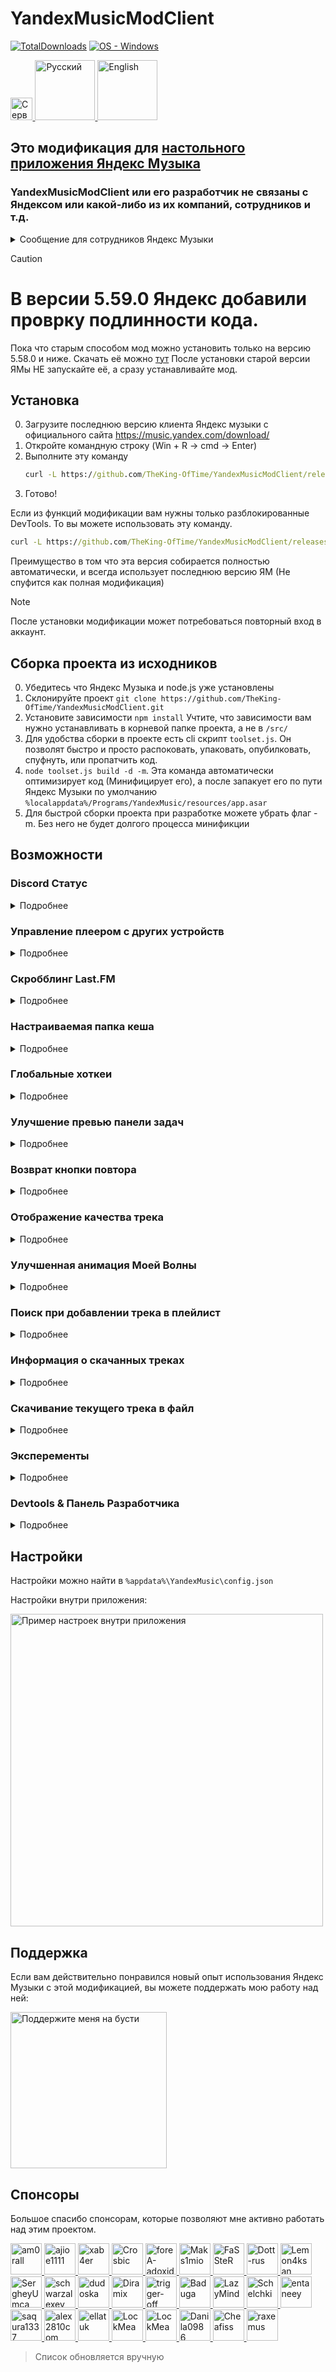 # YandexMusicModClient
[![TotalDownloads](https://img.shields.io/github/downloads/TheKing-OfTime/YandexMusicModClient/total?label=Загрузок)](https://github.com/TheKing-OfTime/YandexMusicModClient/releases "Download") [![OS - Windows](https://img.shields.io/badge/OS-Windows-blue?logo=windows&logoColor=white)](https://github.com/TheKing-OfTime/YandexMusicModClient/releases "Download")

<p align="left">
	<a href="https://discord.gg/HGNKDxwHEH">
      <img height="35.48" alt="Сервер" src="https://github.com/user-attachments/assets/b7c8a272-b48c-411f-aca3-6512086a9a18">
   </a>
   <a href="https://github.com/TheKing-OfTime/YandexMusicModClient/">
      <img width="96" alt="Русский" src="https://github.com/TheKing-OfTime/YandexMusicModClient/blob/master/assets/Ru_Badge_Highlighted.png">
   </a>
  <a href="https://github.com/TheKing-OfTime/YandexMusicModClient/blob/master/doc/en/README.md">
      <img width="96" alt="English" src="https://github.com/TheKing-OfTime/YandexMusicModClient/blob/master/assets/En_Badge.png">
   </a>
</p>

## Это модификация для [настольного приложения Яндекс Музыка](https://music.yandex.com/download/)
### YandexMusicModClient или его разработчик не связаны с Яндексом или какой-либо из их компаний, сотрудников и т.д.
<details>
   <summary>Сообщение для сотрудников Яндекс Музыки</summary>

Поскольку вы сочли мой код полезным и скопировали некоторые части (например [отсюда](https://github.com/TheKing-OfTime/YandexMusicModClient/commit/5384285a8de1101102fc21f593266807b38a304f#diff-c314348839e9fcfdd871cc449297e9cf3f9631701ff29758014ba11bf9200ba0), событие PLAYER_ACTION) и добавили их в ванильный клиент, возможно, вы захотите нанять меня.
Моя работа будет намного эффективнее, если я буду работать над исходным кодом в уютном офисе, а не с минифицированной и прогнанной через webpack версией кода
</details>

> [!CAUTION]  
> # В версии 5.59.0 Яндекс добавили проврку подлинности кода.
> Пока что старым способом мод можно установить только на версию 5.58.0 и ниже.
> Скачать её можно [тут](https://music-desktop-application.s3.yandex.net/stable/Yandex_Music_x64_5.58.0.exe)
> После установки старой версии ЯМы НЕ запускайте её, а сразу устанавливайте мод.

## Установка

0. Загрузите последнюю версию клиента Яндекс музыки с официального сайта https://music.yandex.com/download/
1. Откройте командную строку (Win + R -> cmd -> Enter)
2. Выполните эту команду
   ```bat
   curl -L https://github.com/TheKing-OfTime/YandexMusicModClient/releases/latest/download/app.asar > %localappdata%/Programs/YandexMusic/resources/app.asar
   ```
3. Готово!

Если из функций модификации вам нужны только разблокированные DevTools. То вы можете использовать эту команду.

```bat
curl -L https://github.com/TheKing-OfTime/YandexMusicModClient/releases/latest/download/appDevTools.asar > %localappdata%/Programs/YandexMusic/resources/app.asar
```

Преимущество в том что эта версия собирается полностью автоматически, и всегда использует последнюю версию ЯМ (Не спуфится как полная модификация)


> [!NOTE]  
> После установки модификации может потребоваться повторный вход в аккаунт.

## Сборка проекта из исходников

0. Убедитесь что Яндекс Музыка и node.js уже установлены
1. Склонируйте проект `git clone https://github.com/TheKing-OfTime/YandexMusicModClient.git`
2. Установите зависимости `npm install` Учтите, что зависимости вам нужно устанавливать в корневой папке проекта, а не в `/src/`
3. Для удобства сборки в проекте есть cli скрипт `toolset.js`. Он позволят быстро и просто распоковать, упаковать, опубилковать, спуфнуть, или пропатчить код.
4. `node toolset.js build -d -m`. Эта команда автоматически оптимизирует код (Минифицирует его), а после запакует его по пути Яндекс Музыки по умолчанию `%localappdata%/Programs/YandexMusic/resources/app.asar`
5. Для быстрой сборки проекта при разработке можете убрать флаг -m. Без него не будет долгого процесса минификции

## Возможности

### Discord Статус
<details>
   <summary>Подробнее</summary>

<details>
   <summary>Настройки</summary>

      "discordRPC": {
			"enable": true or false,                         //Включает или отключает disocrd RPC
			"applicationIDForRPC": "1124055337234858005",    //ID пользовательского приложения вашего для discord RPC
			"showButtons": true or false,                    //Включает или отключает все кнопки в статусе discord 
			"overrideDeepLinksExperiment": true or false,    //Включает или отключает разделение веб-кнопок и кнопок рабочего стола на одну кнопку
			"showGitHubButton": true or false,               //Включает или отключает кнопку Github, если для параметра overrideDeepLinksExperiment установлено значение true
			"afkTimeout": 15,				 //Время в минутах через которое статус в дискорде пропадёт если трек был поставлен на паузу.
			"showAlbum": true or false,                      //Включает или отключает строчку с информацией о альбоме в статусе discord 
   			"showSmallIcon": true or false,                  //Включает или отключает икноку статуса прослушивания в статусе discord 
      }

</details>


Добавляет поддержку отображения текущего трека как статуса в Discord
![image](https://github.com/user-attachments/assets/ff3b0726-6f83-4849-bce6-c5eb31523efa)

</details>

### Управление плеером с других устройств
<details>
   <summary>Подробнее</summary>


Добавляет поддержку управления воспроизведением настольного клиента с других устройств.

<img width="250" alt="Список устройств для воспроизведения" src="https://github.com/user-attachments/assets/17196b75-85c4-42f0-af81-ab62123fde5c">
<img width="250" alt="Управление воспроизведение с телефона на ПК клиенте" src="https://github.com/user-attachments/assets/305a94f9-4908-4c47-9d75-c0838dbad805">

<details>
   <summary>Настройки</summary>

Можно выключить в настройках внутри приложения

![image](https://github.com/user-attachments/assets/8b7280d6-f2ef-4a0e-8835-32e173a1e843)

</details>

</details>

### Скробблинг Last.FM
<details>
   <summary>Подробнее</summary>


Добавляет поддержку cкробблинга в Last.FM. Трек заскробблится если вы прослушаете хотя бы его половину. (Но при этом запрос скроббла отправиться при смене трека)

<img width="550" alt="Страница пользователя Last.FM с заскроббленными треками" src="https://github.com/user-attachments/assets/9a47a37b-b895-4a06-8538-fb94eb009290">

<details>
   <summary>Настройки</summary>

Авторизоваться в Last.FM, а также включить/выключить функцию можно в соответствующем меню в настройках приложения.

![image](https://github.com/user-attachments/assets/0fbd13ed-7837-49c2-9b28-5bc210480002)

<details>
   <summary>Процесс авторизации</summary>

https://github.com/user-attachments/assets/079f8b38-ca6b-4fef-b6a2-efa853fd583f

</details>

</details>

</details>


### Настраиваемая папка кеша
<details>
   <summary>Подробнее</summary>


В ванильной версии весь кеш (в том числе скаченные вами треки для оффлейн прослушивания) хранится по пути `%appdata%/YandexMusic/`

Данная функия позволяет использовать для кеша другой путь. Например чтобы 10 гигабайт скаченной вами музыки не тратили место на системном диске

![image](https://github.com/user-attachments/assets/f48a8d32-d03f-4770-8204-460f37ab059f)

</details>


### Глобальные хоткеи
<details>
   <summary>Подробнее</summary>


Добавляет поддержку глобальных хоткеев.

<details>
   <summary>Настройки</summary>

	"globalShortcuts": {
		"TOGGLE_PLAY": "Ctrl+/",
		"MOVE_FORWARD": "Ctrl+,",
		"MOVE_BACKWARD": "Ctrl+.",
		"TOGGLE_SHUFFLE": "Ctrl+\'",
		"REPEAT_NONE": undefined,
		"REPEAT_CONTEXT": undefined,
		"REPEAT_NONE": undefined,
  		"TOGGLE_LIKE": undefined,
  		"TOGGLE_DISLIKE": undefined,
	}

</details>

</details>

### Улучшение превью панели задач
<details>
   <summary>Подробнее</summary>


Добавляет поддержку расширений панели задач (Taskbar Extensions)

<details>
   <summary>Настройки</summary>

      "taskBarExtensions": {
			"enable": true or false //Включает или отключает расширения панели задач
			"coverAsThumbnail": true or false //Включает или отключает замену Live превью на картинку обложки трека
		}

</details>

![image](https://github.com/user-attachments/assets/ec4017ab-9fb7-4e19-a2e6-d30dfbaa6cdc)


</details>

### Возврат кнопки повтора
<details>
   <summary>Подробнее</summary>

Возвращает кнопку повтора в плеер на главной когда играет Моя Волна.

</details>

### Отображение качества трека
<details>
   <summary>Подробнее</summary>

Отображает качество либо кодек текущего трека

<details>
   <summary>Настройки</summary>

	"playerBarEnhancement": {
  		"showDislikeButton": true //Включает или выключает отображение кнопки дизлайка в проигрывателе.
		"showCodecInsteadOfQualityMark": true //Показать кодек вместо качества
	}

</details>

![image](https://github.com/user-attachments/assets/424434fb-5e66-4a85-8ca2-90179cb7f357)


</details>

### Улучшенная анимация Моей Волны
<details>
   <summary>Подробнее</summary>

Улучшает поведение анимации Моей Волны. Она начинает лучше адаптироваться к музыке. Также позволяет настраивать частоту кадров в секунду при рендеринге анимации.
<details>
   <summary>Настройки</summary>

      "vibeAnimationEnhancement": {
	    "maxFPS": 25,             	// Максимально допустимая частота кадров в секунду. По умолчанию: 25. Рекомендуемое: 25 - 144. Не устанавливайте значание меньше 1
	    "intensityCoefficient": 1, 	// Чувствительность музыкального анализа. По умолчанию: 1; Рекомендуемое: 0,5 - 2; При значении 0 отключается улучшение анимации (почти :D)
	    "linearDeBoost": 5,		// [УСТАРЕЛО] Коэффициент выделения пиков в треке от основного трека. По умолчанию: 5. Рекомендуемое: 2 - 8. Если 1, отключает разделение пиков.
	    "playOnAnyEntity": false,	// Если включено, анимация воспроизводится, даже если источник трека не Моя Волна.
	    "disableRendering": false	// Полностью отключает анимацию. Используйте только если почувствуете значительное падение кадров в секунду. В противном случае подберите оптимальное значение параметра maxFPS для вашей системы.
      }

</details>

До:

https://github.com/user-attachments/assets/23a8da4d-3d6a-43c6-a5f5-965e065ed912

После:

https://github.com/user-attachments/assets/b062a3ee-d05e-4cf3-8e03-b6f8bf66525c

</details>

### Поиск при добавлении трека в плейлист
<details>
   <summary>Подробнее</summary>

Добавляет строку поиска в контекстное меню выбора плейлиста.

![image](https://github.com/user-attachments/assets/03924f52-6e37-4d6a-ad9e-c079ec739cd8)


</details>

### Информация о скачанных треках
<details>
   <summary>Подробнее</summary>

Добавляет информацию о скачанных треках на страницу настроек (количество скачанных треков и используемое хранилище для скачанных треков)

![image](https://github.com/user-attachments/assets/d3ba9ada-941c-4bd2-8c53-dad54090bf4e)


</details>

### Скачивание текущего трека в файл
<details>
   <summary>Подробнее</summary>

Позволяет скачать текущий трек вам на ПК.

![image](https://github.com/user-attachments/assets/95a52251-401a-4071-9ee3-914b8c7b7c8f)

![image](https://github.com/user-attachments/assets/aaf79024-34cb-4159-9790-501f21534e54)



</details>

### Эксперементы
<details>
   <summary>Подробнее</summary>

Позволяет включать/выключать эксперементы. Для этого вам нужно включить Режим разработчика.

![image](https://github.com/user-attachments/assets/b341e6cb-58e3-4dfa-b8b3-e6ece72539a5)


</details>

### Devtools & Панель Разработчика
<details>
   <summary>Подробнее</summary>

Devtools по умолчанию отключены. Чтобы включить их, вам необходимо изменить `%appdata%\YandexMusic\config.json`:

Измените `"enableDevTools": false` на `"enableDevTools": true`

![electron_L6SeZLnSAH](https://github.com/TheKing-OfTime/YandexMusicModClient/assets/68960526/ae841087-d910-45e5-a007-3fd869a493e1)

![electron_y6aOeckPLH](https://github.com/TheKing-OfTime/YandexMusicModClient/assets/68960526/4bde4785-9196-4ac6-ad3b-9ac5db5b61c8)

</details>

## Настройки
Настройки можно найти в `%appdata%\YandexMusic\config.json`

Настройки внутри приложения:
<p align="left">
<img width="500" alt="Пример настроек внутри приложения" src="https://github.com/user-attachments/assets/b9aa1828-476c-4fde-86a8-84fb02eb0817">
</p>


## Поддержка
Если вам действительно понравился новый опыт использования Яндекс Музыки с этой модификацией, вы можете поддержать мою работу над ней:
<p align="left">
   <a href="https://boosty.to/thekingoftime/donate">
      <img width="250" alt="Поддержите меня на бусти" src="https://github.com/user-attachments/assets/7b341f16-6513-4138-a3c5-b5892b062f63">
   </a>
</p>

## Спонсоры
Большое спасибо спонсорам, которые позволяют мне активно работать над этим проектом.
<p align="left">
   <a href="https://www.last.fm/ru/user/am0rall">
      <img width="50" alt="am0rall" src="https://lastfm.freetls.fastly.net/i/u/avatar170s/a983db6495ea41c8c16777aa0679632d.png">
   </a>
   <a href="https://github.com/ajioe1111">
      <img width="50" alt="ajioe1111" src="https://avatars.githubusercontent.com/u/39803571?v=4">
   </a>
   <a href="https://github.com/xab4er">
      <img width="50" alt="xab4er" src="https://avatars.githubusercontent.com/u/60750449?v=4">
   </a>
   <a href="https://github.com/Crosbic">
      <img width="50" alt="Crosbic" src="https://avatars.githubusercontent.com/u/71810318?v=4">
   </a>
   <a href="https://github.com/foreA-adoxid">
      <img width="50" alt="foreA-adoxid" src="https://avatars.githubusercontent.com/u/72875762?v=4">
   </a>
   <a href="https://github.com/Maks1mio">
      <img width="50" alt="Maks1mio" src="https://avatars.githubusercontent.com/u/44835662?v=4">
   </a>
   <a href="https://github.com/FaSSteR">
      <img width="50" alt="FaSSteR" src="https://avatars.githubusercontent.com/u/50427367?v=4">
   </a>
   <a href="https://github.com/Dott-rus">
      <img width="50" alt="Dott-rus" src="https://avatars.githubusercontent.com/u/78660260?v=4">
   </a>
   <a href="https://github.com/Lemon4ksan">
      <img width="50" alt="Lemon4ksan" src="https://avatars.githubusercontent.com/u/122788290?v=4">
   </a>
   <a href="https://github.com/SergheyUmca">
      <img width="50" alt="SergheyUmca" src="https://avatars.githubusercontent.com/u/33039150?v=4">
   </a>
   <a href="https://github.com/schwarzalexey">
      <img width="50" alt="schwarzalexey" src="https://avatars.githubusercontent.com/u/97682066?v=4?v=4">
   </a>
   <a href="https://github.com/dudoska">
      <img width="50" alt="dudoska" src="https://avatars.githubusercontent.com/u/94677394?v=4">
   </a>
   <a href="https://diramix.github.io/html-profile/">
      <img width="50" alt="Diramix" src="https://avatars.githubusercontent.com/u/79011730?v=4">
   </a>
   <a href="https://github.com/trigger-off">
      <img width="50" alt="trigger-off" src="https://avatars.githubusercontent.com/u/71810229?v=4">
   </a>
   <a href="https://github.com/Baduga">
      <img width="50" alt="Baduga" src="https://avatars.githubusercontent.com/u/69755854?v=4">
   </a>
   <a href="https://github.com/LazyMind">
      <img width="50" alt="LazyMind" src="https://avatars.githubusercontent.com/u/87148057?v=4">
   </a>
   <a href="https://github.com/Schelchki">
      <img width="50" alt="Schelchki" src="https://avatars.githubusercontent.com/u/162707132?v=4">
   </a>
   <a href="https://github.com/entaneey">
      <img width="50" alt="entaneey" src="https://avatars.githubusercontent.com/u/195827686?v=4">
   </a>
   <a href="https://github.com/saqura1337">
      <img width="50" alt="saqura1337" src="https://avatars.githubusercontent.com/u/68153864?v=4">
   </a>
   <a href="https://github.com/alex2810com">
      <img width="50" alt="alex2810com" src="https://avatars.githubusercontent.com/u/187911293?v=4">
   </a>
   <a href="https://github.com/ellatuk">
      <img width="50" alt="ellatuk" src="https://avatars.githubusercontent.com/u/87390648?v=4">
   </a>
   <a href="https://github.com/LockMean">
      <img width="50" alt="LockMea" src="https://avatars.githubusercontent.com/u/214841821?v=4">
   </a>
   <a href="https://github.com/Dimas-VM">
      <img width="50" alt="LockMea" src="https://avatars.githubusercontent.com/u/179121916?v=4">
   </a>
   <a href="https://github.com/Danila0986">
      <img width="50" alt="Danila0986" src="https://avatars.githubusercontent.com/u/157834445?v=4">
   </a>
   <a href="https://github.com/Cheafiss">
      <img width="50" alt="Cheafiss" src="https://avatars.githubusercontent.com/u/125489408?v=4">
   </a>
   <a href="https://github.com/raxemus">
      <img width="50" alt="raxemus" src="https://avatars.githubusercontent.com/u/6419721?v=4">
   </a>
</p>

> Список обновляется вручную
